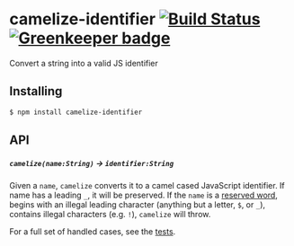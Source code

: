 # camelize-identifier [![Build Status](https://travis-ci.org/bendrucker/camelize-identifier.svg?branch=master)](https://travis-ci.org/bendrucker/camelize-identifier) [![Greenkeeper badge](https://badges.greenkeeper.io/bendrucker/camelize-identifier.svg)](https://greenkeeper.io/)
Convert a string into a valid JS identifier

## Installing

```sh
$ npm install camelize-identifier
```

## API

##### `camelize(name:String)` -> `identifier:String`

Given a `name`, `camelize` converts it to a camel cased JavaScript identifier. If name has a leading `_`, it will be preserved. If the `name` is a [reserved word](https://developer.mozilla.org/en-US/docs/Web/JavaScript/Reference/Lexical_grammar#Keywords), begins with an illegal leading character (anything but a letter, `$`, or `_`), contains illegal characters (e.g. `!`), `camelize` will throw. 

For a full set of handled cases, see the [tests](https://github.com/bendrucker/camelize-identifier/blob/master/test/index.js).
